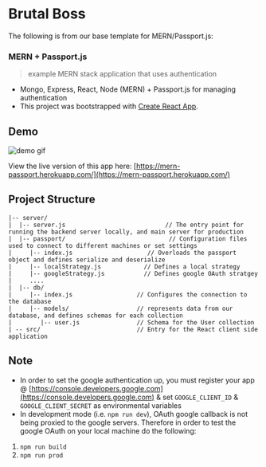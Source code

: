 # Brutal Boss

The following is from our base template for MERN/Passport.js:

### MERN + Passport.js
> example MERN stack application that uses authentication

* Mongo, Express, React, Node (MERN) + Passport.js for managing authentication
* This project was bootstrapped with [Create React App](https://github.com/facebookincubator/create-react-app).

## Demo
![demo gif](./_screenshots/mern_passport_demo.gif)

View the live version of this app here:
[https://mern-passport.herokuapp.com/](https://mern-passport.herokuapp.com/)

## Project Structure
```
|-- server/
|  |-- server.js                            // The entry point for running the backend server locally, and main server for production
|  |-- passport/                             // Configuration files used to connect to different machines or set settings
|     |-- index.js                     // Overloads the passport object and defines serialize and deserialize
|     |-- localStrategy.js            // Defines a local strategy
|     |-- googleStrategy.js           // Defines google OAuth stratgey
|     ....
|  |-- db/                             
|     |-- index.js                  // Configures the connection to the database
|     |-- models/                   // represents data from our database, and defines schemas for each collection
|        |-- user.js                // Schema for the User collection
| -- src/                           // Entry for the React client side application
```

## Note
* In order to set the google authentication up, you must register your app @ [https://console.developers.google.com](https://console.developers.google.com) & set `GOOGLE_CLIENT_ID` & `GOOGLE_CLIENT_SECRET` as environmental variables
* In development mode (i.e. `npm run dev`), OAuth google callback is not being proxied to the google servers. Therefore in order to test the google OAuth on your local machine do the following:
1) `npm run build`
2) `npm run prod`
